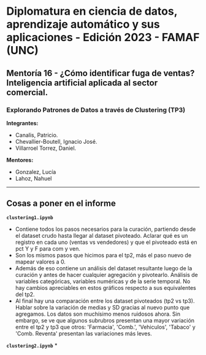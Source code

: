 # Diplomatura en ciencia de datos, aprendizaje automático y sus aplicaciones - Edición 2023 - FAMAF (UNC)

## Mentoría 16 - ¿Cómo identificar fuga de ventas? Inteligencia artificial aplicada al sector comercial.

### Explorando Patrones de Datos a través de Clustering (TP3)

**Integrantes:**
- Canalis, Patricio.
- Chevallier-Boutell, Ignacio José.
- Villarroel Torrez, Daniel.

**Mentores:**
- Gonzalez, Lucía
- Lahoz, Nahuel

---

## Cosas a poner en el informe

**`clustering1.ipynb`**
* Contiene todos los pasos necesarios para la curación, partiendo desde el dataset crudo hasta llegar al dataset pivoteado. Aclarar qué es un registro en cada uno (ventas vs vendedores) y que el pivoteado está en pct Y y F para com y ven.
* Son los mismos pasos que hicimos para el tp2, más el paso nuevo de mapear valores a 0.
* Además de eso contiene un análisis del dataset resultante luego de la curación y antes de hacer cualquier agregación y pivotearlo. Análisis de variables categóricas, variables numéricas y de la serie temporal. No hay cambios apreciables en estos gráficos respecto a sus equivalentes del tp2.
* Al final hay una comparación entre los dataset pivoteados (tp2 vs tp3). Hablar sobre la variación de medias y SD gracias al nuevo punto que agregamos. Los datos son muchísimo menos ruidosos ahora. Sin embargo, se ve que algunos subrubros presentan una mayor variación entre el tp2 y tp3 que otros: 'Farmacia', 'Comb.', 'Vehiculos', 'Tabaco' y 'Comb. Reventa' presentan las variaciones más leves.

**`clustering2.ipynb`**
* 
